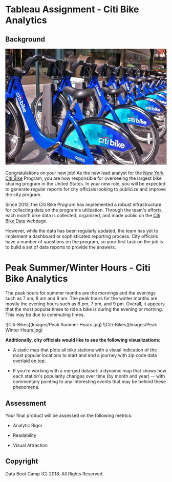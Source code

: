 # Tableau Assignment - Citi Bike Analytics

## Background

![Citi-Bikes](Images/citi-bike-station-bikes.jpg)

Congratulations on your new job! As the new lead analyst for the [New York Citi Bike](https://en.wikipedia.org/wiki/Citi_Bike) Program, you are now responsible for overseeing the largest bike sharing program in the United States. In your new role, you will be expected to generate regular reports for city officials looking to publicize and improve the city program.

Since 2013, the Citi Bike Program has implemented a robust infrastructure for collecting data on the program's utilization. Through the team's efforts, each month bike data is collected, organized, and made public on the [Citi Bike Data](https://www.citibikenyc.com/system-data) webpage.

However, while the data has been regularly updated, the team has yet to implement a dashboard or sophisticated reporting process. City officials have a number of questions on the program, so your first task on the job is to build a set of data reports to provide the answers. 

# Peak Summer/Winter Hours - Citi Bike Analytics
The peak hours for summer months are the mornings and the evenings such as 7 am, 8 am and 9 am. The peak hours for the winter months are mostly the evening hours such as 6 pm, 7 pm, and 9 pm. Overall, it appears that the most popular times to ride a bike is during the evening or morning. This may be due to commuting times. 

![Citi-Bikes](Images/Peak Summer Hours.jpg)
![Citi-Bikes](Images/Peak Winter Hours.jpg)

**Additionally, city officials would like to see the following visualizations:**

* A static map that plots all bike stations with a visual indication of the most popular locations to start and end a journey with zip code data overlaid on top.

* If you're working with a merged dataset: a dynamic map that shows how each station's popularity changes over time (by month and year) -- with commentary pointing to any interesting events that may be behind these phenomena.


## Assessment

Your final product will be assessed on the following metrics: 

* Analytic Rigor

* Readability

* Visual Attraction


## Copyright

Data Boot Camp (C) 2018. All Rights Reserved.
